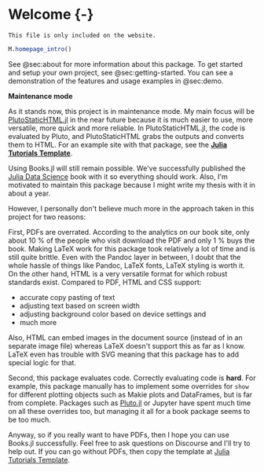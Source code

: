 # Welcome {-}

```{=comment}
This file is only included on the website.
```

```jl
M.homepage_intro()
```

See @sec:about for more information about this package.
To get started and setup your own project, see @sec:getting-started.
You can see a demonstration of the features and usage examples in @sec:demo.

**Maintenance mode**

As it stands now, this project is in maintenance mode.
My main focus will be [PlutoStaticHTML.jl](https://github.com/rikhuijzer/PlutoStaticHTML.jl) in the near future because it is much easier to use, more versatile, more quick and more reliable.
In PlutoStaticHTML.jl, the code is evaluated by Pluto, and PlutoStaticHTML grabs the outputs and converts them to HTML.
For an example site with that package, see the [**Julia Tutorials Template**](https://rikhuijzer.github.io/JuliaTutorialsTemplate/).

Using Books.jl will still remain possible.
We've successfully published the [Julia Data Science](https://juliadatascience.io/) book with it so everything should work.
Also, I'm motivated to maintain this package because I might write my thesis with it in about a year.

However, I personally don't believe much more in the approach taken in this project for two reasons:

First, PDFs are overrated.
According to the analytics on our book site, only about 10 % of the people who visit download the PDF and only 1 % buys the book.
Making LaTeX work for this package took relatively a lot of time and is still quite brittle.
Even with the Pandoc layer in between, I doubt that the whole hassle of things like Pandoc, LaTeX fonts, LaTeX styling is worth it.
On the other hand, HTML is a very versatile format for which robust standards exist.
Compared to PDF, HTML and CSS support:

- accurate copy pasting of text
- adjusting text based on screen width
- adjusting background color based on device settings and
- much more

Also, HTML can embed images in the document source (instead of in an separate image file) whereas LaTeX doesn't support this as far as I know.
LaTeX even has trouble with SVG meaning that this package has to add special logic for that.

Second, this package evaluates code.
Correctly evaluating code is **hard**.
For example, this package manually has to implement some overrides for `show` for different plotting objects such as Makie plots and DataFrames, but is far from complete.
Packages such as [Pluto.jl](https://plutojl.org) or Jupyter have spent much time on all these overrides too, but managing it all for a book package seems to be too much.

Anyway, so if you really want to have PDFs, then I hope you can use Books.jl successfully.
Feel free to ask questions on Discourse and I'll try to help out.
If you can go without PDFs, then copy the template at [Julia Tutorials Template](https://rikhuijzer.github.io/JuliaTutorialsTemplate/).

